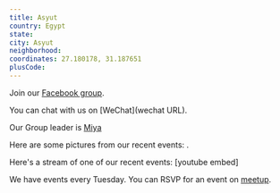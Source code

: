 ```yaml
---
title: Asyut
country: Egypt
state: 
city: Asyut
neighborhood: 
coordinates: 27.180178, 31.187651
plusCode:
---
```

Join our [Facebook group](https://www.facebook.com/groups/free.code.camp.assiut).

You can chat with us on [WeChat](wechat URL).

Our Group leader is [Miya](freecodecamp.org/miya)

Here are some pictures from our recent events:
![]().

Here's a stream of one of our recent events:
[youtube embed]

We have events every Tuesday. You can RSVP for an event on [meetup](meetupurl).
